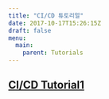 ```yaml
---
title: "CI/CD 튜토리얼"
date: 2017-10-17T15:26:15Z
draft: false
menu:
  main:
    parent: Tutorials
---
```


## [CI/CD Tutorial1](./tutorial1)
